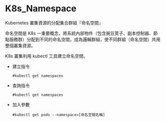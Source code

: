 # K8s_Namespace
Kubernetes 叢集資源的分配集合群組『命名空間』


命名空間是 K8s 一重要概念，將系統內部物件（包含豌豆莢子、副本控制器、節點服務群）分配到不同的命名空間，成為邏輯群組，使不同群組（命名空間）共用整個叢集資源。

K8s 叢集利用 kubectl 工具建立命名空間。

* 建立指令

      #kubectl get namespaces

* 查詢指令

      #kubectl get namespaces


* 加入參數

      #kubectl get pods --namespace=[命名空間名稱]

